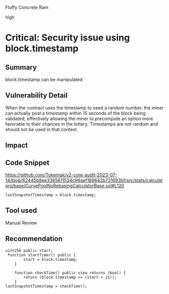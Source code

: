 Fluffy Concrete Ram

high

# Critical: Security issue using block.timestamp
## Summary
block.timestamp can be manipulated

## Vulnerability Detail
When the contract uses the timestamp to seed a random number, the miner can actually post a timestamp within 15 seconds of the block being validated, effectively allowing the miner to precompute an option more favorable to their chances in the lottery. Timestamps are not random and should not be used in that context.

## Impact

## Code Snippet
https://github.com/Tokemak/v2-core-audit-2023-07-14/blob/62445b8ee3365611534c96aef189642b721693bf/src/stats/calculators/base/CurvePoolNoRebasingCalculatorBase.sol#L120
```solidity
lastSnapshotTimestamp = block.timestamp;
``` 
## Tool used

Manual Review

## Recommendation
```solidity
uint256 public start;
 function startTimer() public {
        start = block.timestamp;
    }

    function checkTime() public view returns (bool) {
        return (block.timestamp >= (start + 15));
    }
lastSnapshotTimestamp = checkTime();
``` 
